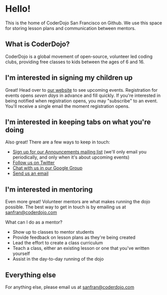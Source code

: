 # Hello!

This is the home of CoderDojo San Francisco on Github. We use this space for storing lesson plans and communication between mentors.

## What is CoderDojo?

CoderDojo is a global movement of open-source, volunteer led coding clubs, providing free classes to kids between the ages of 6 and 16.

## I'm interested in signing my children up

Great! Head over to [our website](http://coderdojosf.com) to see upcoming events. Registration for events opens *seven days* in advance and fill quickly. If you're interested in being notified when registration opens, you may "subscribe" to an event. You'll receive a single email the moment registration opens.

## I'm interested in keeping tabs on what you're doing

Also great! There are a few ways to keep in touch:

* [Sign up for our Announcements mailing list](http://coderdojosf.com/#newsletter) (we'll only email you periodically, and only when it's about upcoming events)
* [Follow us on Twitter](http://twitter.com/coderdojosf)
* [Chat with us in our Google Group](https://groups.google.com/forum/#!forum/coderdojo-sanfran)
* [Send us an email](sanfran@coderdojo.com)

## I'm interested in mentoring

Even more great! Volunteer mentors are what makes running the dojo possible. The best way to get in touch is by emailing us at sanfran@coderdojo.com

What can I do as a mentor?

* Show up to classes to mentor students
* Provide feedback on lesson plans as they're being created
* Lead the effort to create a class curriculum
* Teach a class, either an existing lesson or one that you've written yourself
* Assist in the day-to-day running of the dojo

## Everything else

For anything else, please email us at sanfran@coderdojo.com
